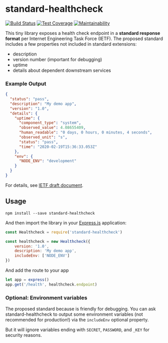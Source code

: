 # standard-healthcheck

[![Build Status](https://travis-ci.org/julie-ng/standard-healthcheck.svg?branch=master)](https://travis-ci.org/julie-ng/standard-healthcheck)
[![Test Coverage](https://api.codeclimate.com/v1/badges/d00bb74152c7914dccdd/test_coverage)](https://codeclimate.com/github/julie-ng/standard-healthcheck/test_coverage)
[![Maintainability](https://api.codeclimate.com/v1/badges/d00bb74152c7914dccdd/maintainability)](https://codeclimate.com/github/julie-ng/standard-healthcheck/maintainability)

This tiny library exposes a health check endpoint in a **standard response format** per Internet Engineering Task Force (IETF). The proposed standard includes a few properties not included in standard extensions:

- description
- version number (important for debugging)
- uptime
- details about dependent downstream services

### Example Output

```json
{
  "status": "pass",
  "description": "My demo app",
  "version": "1.0",
  "details": {
    "uptime": {
      "component_type": "system",
      "observed_value": 4.08655409,
      "human_readable": "0 days, 0 hours, 0 minutes, 4 seconds",
      "observed_unit": "s",
      "status": "pass",
      "time": "2020-02-19T15:36:33.053Z"
    },
    "env": {
      "NODE_ENV": "development"
    }
  }
}
```

For details, see [IETF draft document](https://tools.ietf.org/html/draft-inadarei-api-health-check-04).

## Usage


```
npm install --save standard-healthcheck
```

And then import the library in your [Express.js](https://expressjs.com/) application:

```javascript
const Healthcheck = require('standard-healthcheck')

const healthcheck = new Healthcheck({
	version: '1.0',
	description: 'My demo app',
	includeEnv: ['NODE_ENV']
})
```

And add the route to your app

```javascript
let app = express()
app.get('/health', healthcheck.endpoint)
```

### Optional: Environment variables

The proposed standard because is friendly for debugging. You can ask standard-healthcheck to output some environment variables (not recommended for production!) via the `includeEnv` optional property.

But it will ignore variables ending with `SECRET`, `PASSWORD`, and `_KEY` for security reasons.